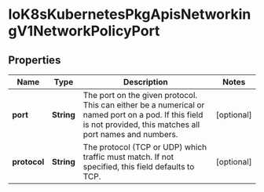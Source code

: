 
# IoK8sKubernetesPkgApisNetworkingV1NetworkPolicyPort

## Properties
Name | Type | Description | Notes
------------ | ------------- | ------------- | -------------
**port** | **String** | The port on the given protocol. This can either be a numerical or named port on a pod. If this field is not provided, this matches all port names and numbers. |  [optional]
**protocol** | **String** | The protocol (TCP or UDP) which traffic must match. If not specified, this field defaults to TCP. |  [optional]



